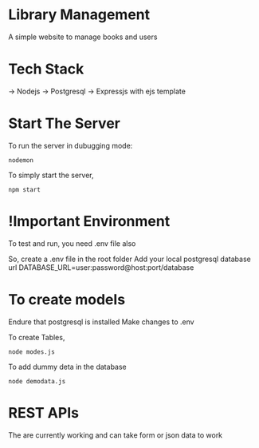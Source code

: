 # Library Management
A simple website to manage books and users

# Tech Stack
-> Nodejs
-> Postgresql
-> Expressjs with ejs template

# Start The Server
To run the server in dubugging mode:
```
nodemon
```
To simply start the server,
```
npm start
```

# !Important Environment
To test and run, you need .env file also

So, create a .env file in the root folder
Add your local postgresql database url
DATABASE_URL=user:password@host:port/database

# To create models 
Endure that postgresql is installed
Make changes to .env

To create Tables,
```
node modes.js
```

To add dummy deta in the database
```
node demodata.js
```

# REST APIs
The are currently working and can take form or json data to work
